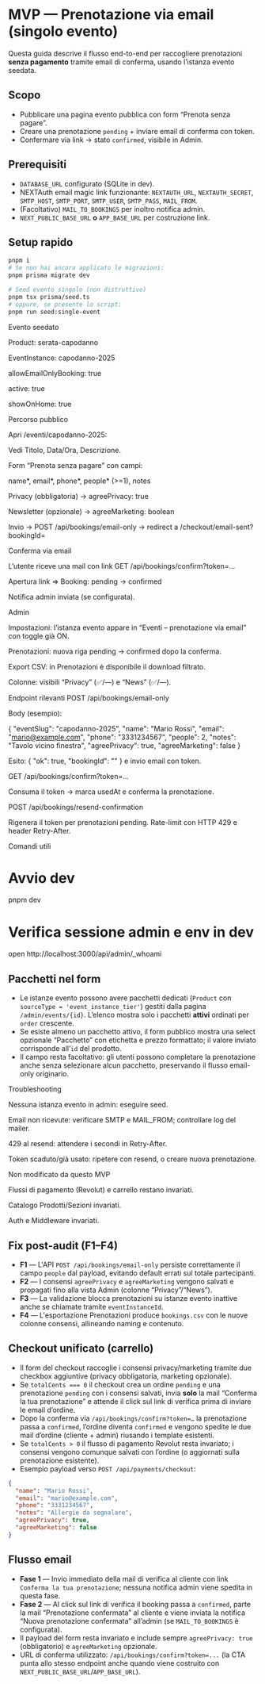 # MVP — Prenotazione via email (singolo evento)

Questa guida descrive il flusso end-to-end per raccogliere prenotazioni **senza pagamento** tramite email di conferma, usando l’istanza evento seedata.

## Scopo
- Pubblicare una pagina evento pubblica con form “Prenota senza pagare”.
- Creare una prenotazione `pending` + inviare email di conferma con token.
- Confermare via link → stato `confirmed`, visibile in Admin.

## Prerequisiti
- `DATABASE_URL` configurato (SQLite in dev).
- NEXTAuth email magic link funzionante: `NEXTAUTH_URL`, `NEXTAUTH_SECRET`, `SMTP_HOST`, `SMTP_PORT`, `SMTP_USER`, `SMTP_PASS`, `MAIL_FROM`.
- (Facoltativo) `MAIL_TO_BOOKINGS` per inoltro notifica admin.
- `NEXT_PUBLIC_BASE_URL` **o** `APP_BASE_URL` per costruzione link.

## Setup rapido
```bash
pnpm i
# Se non hai ancora applicato le migrazioni:
pnpm prisma migrate dev

# Seed evento singolo (non distruttivo)
pnpm tsx prisma/seed.ts
# oppure, se presente lo script:
pnpm run seed:single-event
```

Evento seedato

Product: serata-capodanno

EventInstance: capodanno-2025

allowEmailOnlyBooking: true

active: true

showOnHome: true

Percorso pubblico

Apri /eventi/capodanno-2025:

Vedi Titolo, Data/Ora, Descrizione.

Form “Prenota senza pagare” con campi:

name*, email*, phone*, people* (>=1), notes

Privacy (obbligatoria) → agreePrivacy: true

Newsletter (opzionale) → agreeMarketing: boolean

Invio → POST /api/bookings/email-only → redirect a
/checkout/email-sent?bookingId=<id>

Conferma via email

L’utente riceve una mail con link GET /api/bookings/confirm?token=…

Apertura link ⇒ Booking: pending → confirmed

Notifica admin inviata (se configurata).

Admin

Impostazioni: l’istanza evento appare in “Eventi – prenotazione via email” con toggle già ON.

Prenotazioni: nuova riga pending → confirmed dopo la conferma.

Export CSV: in Prenotazioni è disponibile il download filtrato.

Colonne: visibili “Privacy” (✅/—) e “News” (✅/—).

Endpoint rilevanti
POST /api/bookings/email-only

Body (esempio):

{
  "eventSlug": "capodanno-2025",
  "name": "Mario Rossi",
  "email": "mario@example.com",
  "phone": "3331234567",
  "people": 2,
  "notes": "Tavolo vicino finestra",
  "agreePrivacy": true,
  "agreeMarketing": false
}


Esito: { "ok": true, "bookingId": "<id>" } e invio email con token.

GET /api/bookings/confirm?token=...

Consuma il token → marca usedAt e conferma la prenotazione.

POST /api/bookings/resend-confirmation

Rigenera il token per prenotazioni pending. Rate-limit con HTTP 429 e header Retry-After.

Comandi utili
# Avvio dev
pnpm dev

# Verifica sessione admin e env in dev
open http://localhost:3000/api/admin/_whoami

## Pacchetti nel form
- Le istanze evento possono avere pacchetti dedicati (`Product` con `sourceType = 'event_instance_tier'`) gestiti dalla pagina `/admin/events/{id}`. L’elenco mostra solo i pacchetti **attivi** ordinati per `order` crescente.
- Se esiste almeno un pacchetto attivo, il form pubblico mostra una select opzionale “Pacchetto” con etichetta e prezzo formattato; il valore inviato corrisponde all’`id` del prodotto.
- Il campo resta facoltativo: gli utenti possono completare la prenotazione anche senza selezionare alcun pacchetto, preservando il flusso email-only originario.

Troubleshooting

Nessuna istanza evento in admin: eseguire seed.

Email non ricevute: verificare SMTP e MAIL_FROM; controllare log del mailer.

429 al resend: attendere i secondi in Retry-After.

Token scaduto/già usato: ripetere con resend, o creare nuova prenotazione.

Non modificato da questo MVP

Flussi di pagamento (Revolut) e carrello restano invariati.

Catalogo Prodotti/Sezioni invariati.

Auth e Middleware invariati.

## Fix post-audit (F1–F4)
- **F1** — L'API `POST /api/bookings/email-only` persiste correttamente il campo `people` dal payload, evitando default errati sul totale partecipanti.
- **F2** — I consensi `agreePrivacy` e `agreeMarketing` vengono salvati e propagati fino alla vista Admin (colonne “Privacy”/“News”).
- **F3** — La validazione blocca prenotazioni su istanze evento inattive anche se chiamate tramite `eventInstanceId`.
- **F4** — L'esportazione Prenotazioni produce `bookings.csv` con le nuove colonne consensi, allineando naming e contenuto.

## Checkout unificato (carrello)
- Il form del checkout raccoglie i consensi privacy/marketing tramite due checkbox aggiuntive (privacy obbligatoria, marketing opzionale).
- Se `totalCents === 0` il checkout crea un ordine `pending` e una prenotazione `pending` con i consensi salvati, invia **solo** la mail “Conferma la tua prenotazione” e attende il click sul link di verifica prima di inviare le email d’ordine.
- Dopo la conferma via `/api/bookings/confirm?token=…` la prenotazione passa a `confirmed`, l’ordine diventa `confirmed` e vengono spedite le due mail d’ordine (cliente + admin) riusando i template esistenti.
- Se `totalCents > 0` il flusso di pagamento Revolut resta invariato; i consensi vengono comunque salvati con l’ordine (o aggiornati sulla prenotazione esistente).
- Esempio payload verso `POST /api/payments/checkout`:

```json
{
  "name": "Mario Rossi",
  "email": "mario@example.com",
  "phone": "3331234567",
  "notes": "Allergie da segnalare",
  "agreePrivacy": true,
  "agreeMarketing": false
}
```

## Flusso email
- **Fase 1** — Invio immediato della mail di verifica al cliente con link `Conferma la tua prenotazione`; nessuna notifica admin viene spedita in questa fase.
- **Fase 2** — Al click sul link di verifica il booking passa a `confirmed`, parte la mail “Prenotazione confermata” al cliente e viene inviata la notifica “Nuova prenotazione confermata” all’admin (se `MAIL_TO_BOOKINGS` è configurata).
- Il payload del form resta invariato e include sempre `agreePrivacy: true` (obbligatorio) e `agreeMarketing` opzionale.
- URL di conferma utilizzato: `/api/bookings/confirm?token=...` (la CTA punta allo stesso endpoint anche quando viene costruito con `NEXT_PUBLIC_BASE_URL`/`APP_BASE_URL`).
